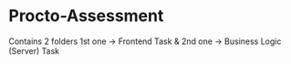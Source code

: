 # Procto-Assessment
Contains 2 folders 1st one -> Frontend Task &amp; 2nd one -> Business Logic (Server) Task
